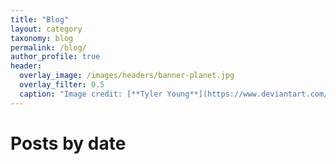 ```yaml
---
title: "Blog"
layout: category
taxonomy: blog
permalink: /blog/
author_profile: true
header:
  overlay_image: /images/headers/banner-planet.jpg
  overlay_filter: 0.5
  caption: "Image credit: [**Tyler Young**](https://www.deviantart.com/tylercreatesworlds/gallery/)"
---
```


# Posts by date
